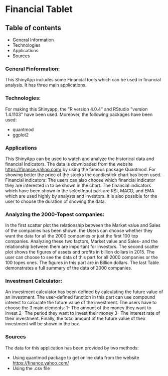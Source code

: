 
# Financial Tablet
## Table of contents
*  General Information
* Technologies
* Applications
* Sources
### General Finformation:
This ShinyApp includes some Financial tools which can be used in financial analysis. It has three main applications.

### Technologies:
For making this Shinyapp, the "R version 4.0.4" and RStudio "version 1.4.1103" have been used. Moreover, the following packages have been used:

* quantmod
* ggplot2

### Applications


This ShinyApp can be used to watch and analyze the historical data and financial Indicators. The data is downloaded from the website https://finance.yahoo.com/ by using the famous package Quantmod. For showing better the price of the stocks the candlestick chart has been used. 
Financial indicators: The users can also choose which financial indicator they are interested in to be shown in the chart. 
The financial indicators which have been shown in the selectInput part are RSI, MACD, and EMA which are used highly by analysts and investors. It is also possible for the user to choose the duration of showing the data. 

### Analyzing the 2000-Topest companies:
In the first scatter plot the relationship between the Market value and Sales of the companies has been shown. 
the Users can choose whether they want the data for all the 2000 companies or just the first 100 top companies. 
Analyzing these two factors, Market value and Sales- and the relationship between them are important for investors. 
The second scatter plot shows the figures of assets and profits in billion dollars in 2015.  The user can choose to see the data of this part for all 2000 companies or the 100 topes ones. The figures in this part are in Billion dollars.
The last Table demonstrates a full summary of the data of  2000 companies.

### Investment Calculator:
An investment calculator has been defined by calculating the future value of an investment.
The user-defined function in this part can use compound interest to calculate the future value of the investment.
The users have to choose the 3 main elements:
1- The amount of the money they want to invest
2- The period they want to invest their money 
3- The interest rate of their investment.
Finally, the total amount of the future value of their investment will be shown in the box. 
### Sources
The data for this application has been provided by two methods:
* Using quantmod package to get online data from the website https://finance.yahoo.com/
* Using the .csv file
